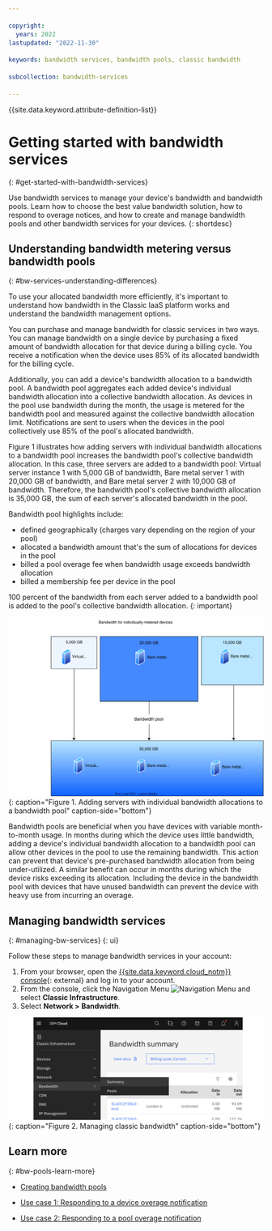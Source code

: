 ```yaml
---

copyright:
  years: 2022
lastupdated: "2022-11-30"

keywords: bandwidth services, bandwidth pools, classic bandwidth

subcollection: bandwidth-services

---
```


{{site.data.keyword.attribute-definition-list}}

# Getting started with bandwidth services
{: #get-started-with-bandwidth-services}

Use bandwidth services to manage your device's bandwidth and bandwidth pools. Learn how to choose the best value bandwidth solution, how to respond to overage notices, and how to create and manage bandwidth pools and other bandwidth services for your devices. 
{: shortdesc}

## Understanding bandwidth metering versus bandwidth pools
{: #bw-services-understanding-differences}

To use your allocated bandwidth more efficiently, it's important to understand how bandwidth in the Classic IaaS platform works and understand the bandwidth management options. 

You can purchase and manage bandwidth for classic services in two ways. You can manage bandwidth on a single device by purchasing a fixed amount of bandwidth allocation for that device during a billing cycle. You receive a notification when the device uses 85% of its allocated bandwidth for the billing cycle.

Additionally, you can add a device's bandwidth allocation to a bandwidth pool. A bandwidth pool aggregates each added device's individual bandwidth allocation into a collective bandwidth allocation. As devices in the pool use bandwidth during the month, the usage is metered for the bandwidth pool and measured against the collective bandwidth allocation limit. Notifications are sent to users when the devices in the pool collectively use 85% of the pool's allocated bandwidth. 

Figure 1 illustrates how adding servers with individual bandwidth allocations to a bandwidth pool increases the bandwidth pool's collective bandwidth allocation. In this case, three servers are added to a bandwidth pool: Virtual server instance 1 with 5,000 GB of bandwidth, Bare metal server 1 with 20,000 GB of bandwidth, and Bare metal server 2 with 10,000 GB of bandwidth. Therefore, the bandwidth pool's collective bandwidth allocation is 35,000 GB, the sum of each server's allocated bandwidth in the pool. 

Bandwidth pool highlights include: 

- defined geographically (charges vary depending on the region of your pool)
- allocated a bandwidth amount that's the sum of allocations for devices in the pool
- billed a pool overage fee when bandwidth usage exceeds bandwidth allocation
- billed a membership fee per device in the pool

100 percent of the bandwidth from each server added to a bandwidth pool is added to the pool's collective bandwidth allocation. 
{: important}

![Adding servers with individual bandwidth allocations to a bandwidth pool](images/comparing-bw-services.svg "Adding servers with individual bandwidth allocations to a bandwidth pool"){: caption="Figure 1. Adding servers with individual bandwidth allocations to a bandwidth pool" caption-side="bottom"}

Bandwidth pools are beneficial when you have devices with variable month-to-month usage. In months during which the device uses little bandwidth, adding a device's individual bandwidth allocation to a bandwidth pool can allow other devices in the pool to use the remaining bandwidth. This action can prevent that device's pre-purchased bandwidth allocation from being under-utilized. A similar benefit can occur in months during which the device risks exceeding its allocation. Including the device in the bandwidth pool with devices that have unused bandwidth can prevent the device with heavy use from incurring an overage. 

## Managing bandwidth services 
{: #managing-bw-services}
{: ui}

Follow these steps to manage bandwidth services in your account:

1. From your browser, open the [{{site.data.keyword.cloud_notm}} console](/login){: external} and log in to your account.
1. From the console, click the Navigation Menu ![Navigation Menu](../../icons/icon_hamburger.svg) and select **Classic Infrastructure**.
1. Select **Network > Bandwidth**. 

![Managing classic bandwidth](images/classic-bandwidth-ui.svg "Managing classic bandwidth"){: caption="Figure 2. Managing classic bandwidth" caption-side="bottom"}

## Learn more
{: #bw-pools-learn-more} 

- [Creating bandwidth pools](/docs/bandwidth-services?topic=bandwidth-services-how-to-create-ibm-cloud-bandwidth-pools)

- [Use case 1: Responding to a device overage notification](/docs/bandwidth-services?topic=bandwidth-services-about-bandwidth-services#bw-how-to-respond-device-overage)

- [Use case 2: Responding to a pool overage notification](/docs/bandwidth-services?topic=bandwidth-services-about-bandwidth-services#bw-how-to-respond-pool-overage)
